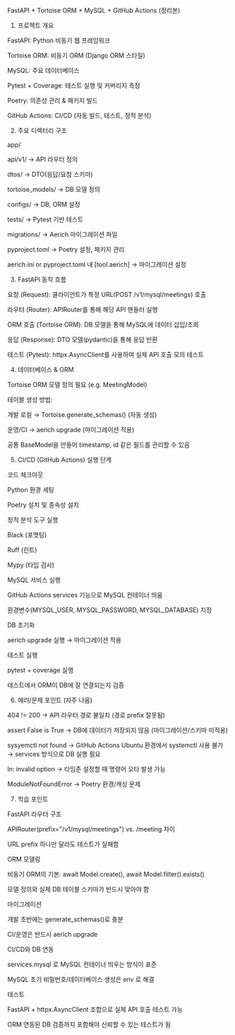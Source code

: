 FastAPI + Tortoise ORM + MySQL + GitHub Actions (정리본)
1. 프로젝트 개요

FastAPI: Python 비동기 웹 프레임워크

Tortoise ORM: 비동기 ORM (Django ORM 스타일)

MySQL: 주요 데이터베이스

Pytest + Coverage: 테스트 실행 및 커버리지 측정

Poetry: 의존성 관리 & 패키지 빌드

GitHub Actions: CI/CD (자동 빌드, 테스트, 정적 분석)

2. 주요 디렉터리 구조

app/

api/v1/ → API 라우터 정의

dtos/ → DTO(응답/요청 스키마)

tortoise_models/ → DB 모델 정의

configs/ → DB, ORM 설정

tests/ → Pytest 기반 테스트

migrations/ → Aerich 마이그레이션 파일

pyproject.toml → Poetry 설정, 패키지 관리

aerich.ini or pyproject.toml 내 [tool.aerich] → 마이그레이션 설정

3. FastAPI 동작 흐름

요청 (Request): 클라이언트가 특정 URL(POST /v1/mysql/meetings) 호출

라우터 (Router): APIRouter를 통해 해당 API 핸들러 실행

ORM 호출 (Tortoise ORM): DB 모델을 통해 MySQL에 데이터 삽입/조회

응답 (Response): DTO 모델(pydantic)을 통해 응답 반환

테스트 (Pytest): httpx.AsyncClient를 사용하여 실제 API 호출 모의 테스트

4. 데이터베이스 & ORM

Tortoise ORM 모델 정의 필요 (e.g. MeetingModel)

테이블 생성 방법:

개발 로컬 → Tortoise.generate_schemas() (자동 생성)

운영/CI → aerich upgrade (마이그레이션 적용)

공통 BaseModel을 만들어 timestamp, id 같은 필드를 관리할 수 있음

5. CI/CD (GitHub Actions)
실행 단계

코드 체크아웃

Python 환경 세팅

Poetry 설치 및 종속성 설치

정적 분석 도구 실행

Black (포맷팅)

Ruff (린트)

Mypy (타입 검사)

MySQL 서비스 실행

GitHub Actions services 기능으로 MySQL 컨테이너 띄움

환경변수(MYSQL_USER, MYSQL_PASSWORD, MYSQL_DATABASE) 지정

DB 초기화

aerich upgrade 실행 → 마이그레이션 적용

테스트 실행

pytest + coverage 실행

테스트에서 ORM이 DB에 잘 연결되는지 검증

6. 에러/문제 포인트 (자주 나옴)

404 != 200 → API 라우터 경로 불일치 (경로 prefix 잘못됨)

assert False is True → DB에 데이터가 저장되지 않음 (마이그레이션/스키마 미적용)

sysyemctl not found → GitHub Actions Ubuntu 환경에서 systemctl 사용 불가 → services 방식으로 DB 실행 필요

ln: invalid option → 타임존 설정할 때 명령어 오타 발생 가능

ModuleNotFoundError → Poetry 환경/캐싱 문제

7. 학습 포인트

FastAPI 라우터 구조

APIRouter(prefix="/v1/mysql/meetings") vs. /meeting 차이

URL prefix 하나만 달라도 테스트가 실패함

ORM 모델링

비동기 ORM의 기본: await Model.create(), await Model.filter().exists()

모델 정의와 실제 DB 테이블 스키마가 반드시 맞아야 함

마이그레이션

개발 초반에는 generate_schemas()로 충분

CI/운영은 반드시 aerich upgrade

CI/CD와 DB 연동

services.mysql 로 MySQL 컨테이너 띄우는 방식이 표준

MySQL 초기 비밀번호/데이터베이스 생성은 env 로 해결

테스트

FastAPI + httpx.AsyncClient 조합으로 실제 API 호출 테스트 가능

ORM 연동된 DB 검증까지 포함해야 신뢰할 수 있는 테스트가 됨
